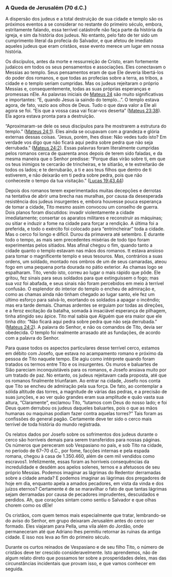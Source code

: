 ### A Queda de Jerusalém (70 d.C.) 

A dispersão dos judeus e a total destruição de sua cidade e templo são os próximos eventos a se considerar no restante do primeiro século, embora, estritamente falando, essa terrível catástrofe não faça parte da história da igreja, e sim da história dos judeus. No entanto, pelo fato de ter sido um cumprimento literal da profecia do Salvador, e que afetou de imediato aqueles judeus que eram cristãos, esse evento merece um lugar em nossa história.

Os discípulos, antes da morte e ressurreição de Cristo, eram fortemente judaicos em todos os seus pensamentos e associações. Eles conectavam o Messias ao templo. Seus pensamentos eram de que Ele deveria libertá-los do poder dos romanos, e que todas as profecias sobre a terra, as tribos, a cidade e o templo seriam cumpridas. Mas os judeus rejeitaram o próprio Messias e, consequentemente, todas as suas próprias esperanças e promessas nEle. As palavras iniciais de [Mateus 24](http://bibliaonline.com.br/acf/mt/24) são muito significativas e importantes: “E, quando Jesus ia saindo do templo…”. O templo estava agora, de fato, vazio aos olhos de Deus. Tudo o que dava valor a Ele ali agora se foi. “Eis que a vossa casa vai ficar-vos deserta” ([Mateus 23:38](http://bibliaonline.com.br/acf/mt/23/38)). Ela agora estava pronta para a destruição.

“Aproximaram-se dele os seus discípulos para lhe mostrarem a estrutura do templo.” ([Mateus 24:1](http://bibliaonline.com.br/acf/mt/24/1)). Eles ainda se ocupavam com a grandeza e glória externas dessas coisas. “Jesus, porém, lhes disse: Não vedes tudo isto? Em verdade vos digo que não ficará aqui pedra sobre pedra que não seja derrubada.” ([Mateus 24:2](http://bibliaonline.com.br/acf/mt/24/2)). Essas palavras foram literalmente cumpridas pelos romanos cerca de quarenta anos depois de terem sido faladas, e da mesma maneira que o Senhor predisse: “Porque dias virão sobre ti, em que os teus inimigos te cercarão de trincheiras, e te sitiarão, e te estreitarão de todos os lados; e te derrubarão, a ti e aos teus filhos que dentro de ti estiverem, e não deixarão em ti pedra sobre pedra, pois que não conheceste o tempo da tua visitação.” ([Lucas 19:43,44](http://bibliaonline.com.br/acf/lc/19/43,44))

Depois dos romanos terem experimentados muitas decepções e derrotas na tentativa de abrir uma brecha nas muralhas, por causa da desesperada resistência dos judeus insurgentes e, embora houvesse pouca esperança de tomar a cidade, Tito mesmo assim convocou um conselho de guerra. Dois planos foram discutidos: invadir violentamente a cidade imediatamente; consertar os aparatos militares e reconstruir as máquinas; ou sitiar e induzir a fome na cidade para forçar a rendição. A última foi a preferida, e todo o exército foi colocado para “entrincheirar” toda a cidade. Mas o cerco foi longo e difícil. Durou da primavera até setembro. E durante todo o tempo, as mais sem precedentes misérias de todo tipo foram experimentas pelos sitiados. Mas afinal chegou o fim, quando tanto a cidade quanto o templo estavam nas mãos dos romanos. tt estava ansioso para tomar o magnificente templo e seus tesouros. Mas, contrários a suas ordens, um soldado, montado nos ombros de um de seus camaradas, ateou fogo em uma pequena porta dourada no pátio exterior. As chamas logo se espalharam. Tito, vendo isto, correu ao lugar o mais rápido que pôde. Ele gritou, fez sinais para seus soldados para que extinguissem o fogo; mas sua voz foi abafada, e seus sinais não foram percebidos em meio à terrível confusão. O esplendor do interior do templo o encheu de admiração e, como as chamas ainda não tinham chegado ao lugar santo, ele fez um último esforço para salvá-lo, exortando os soldados a apagar o incêndio; mas era tarde demais. Chamas ardentes se erguiam por todas as direções, e a feroz excitação da batalha, somada à insaciável esperança de pilhagem, tinha atingido seu ápice. Tito mal sabia que Alguém que era maior que ele tinha dito: “Não ficará aqui pedra sobre pedra que não seja derrubada.” ([Mateus 24:2](http://bibliaonline.com.br/acf/mt/24/2)). A palavra do Senhor, e não os comandos de Tito, devia ser obedecida. O templo foi realmente arrasado até as fundações, de acordo com a palavra do Senhor.

Para quase todos os aspectos particulares desse terrível cerco, estamos em débito com Josefo, que estava no acampamento romano e próximo da pessoa de Tito naquele tempo. Ele agiu como intérprete quando foram tratados os termos entre Tito e os insurgentes. Os muros e baluartes de Sião pareciam inconquistáveis para os romanos, e Josefo ansiava muito por um tratado de paz. No entanto, os judeus rejeitavam cada proposta, até que os romanos finalmente triunfaram. Ao entrar na cidade, Josefo nos conta que Tito se encheu de admiração pela sua força. De fato, ao contemplar a sólida altitude das torres, a magnitude de várias das pedras, e a precisão de suas junções, e ao ver quão grandes eram sua amplitude e quão vasta sua altura, “Claramente”, exclamou Tito, “lutamos com Deus do nosso lado; e foi Deus quem derrubou os judeus daqueles baluartes, pois o que as mãos humanas ou maquinas podiam fazer contra aquelas torres?” Tais foram as confissões do general pagão. Certamente deve ter sido o cerco mais terrível de toda história do mundo registrada.

Os relatos dados por Josefo sobre os sofrimentos dos judeus durante o cerco são horríveis demais para serem transferidos para nossas páginas. Os números que pereceram sob Vespasiano no país, e sob Tito na cidade, no período de 67–70 d.C., por fome, facções internas e pela espada romana, chegou à casa de 1.350.460, além de cem mil vendidos como escravos1\. Infelizmente, essas foram as horríveis consequências da incredulidade e desdém aos apelos solenes, ternos e a afetuosos de seu próprio Messias. Podemos imaginar as lágrimas do Redentor derramadas sobre a cidade amada? E podemos imaginar as lágrimas dos pregadores de hoje em dia, enquanto apela a amados pecadores, em vista da vinda e dos juízos eternos? Certamente é de se maravilhar o fato de que tantas lágrimas sejam derramadas por causa de pecadores imprudentes, descuidados e perdidos. Ah, que corações sintam como sentiu o Salvador e que olhas chorem como os dEle!

Os cristãos, com quem temos mais especialmente que tratar, lembrando-se do aviso do Senhor, em grupo deixaram Jerusalém antes do cerco ser formado. Eles viajaram para Pella, uma vila além do Jordão, onde permaneceram até que Adriano lhes permitiu retornar às ruínas da antiga cidade. E isso nos leva ao fim do primeiro século.

Durante os curtos reinados de Vespasiano e de seu filho Tito, o número de cristãos deve ter crescido consideravelmente. Isto aprendemos, não de algum relato direto que possamos ter sobre a prosperidades deles, mas das circunstâncias incidentais que provam isso, e que vamos conhecer em seguida.